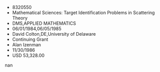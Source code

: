 
* 8320550
* Mathematical Sciences: Target Identification Problems in Scattering Theory
* DMS,APPLIED MATHEMATICS
* 06/01/1984,06/05/1985
* David Colton,DE,University of Delaware
* Continuing Grant
* Alan Izenman
* 11/30/1986
* USD 53,328.00

nan
